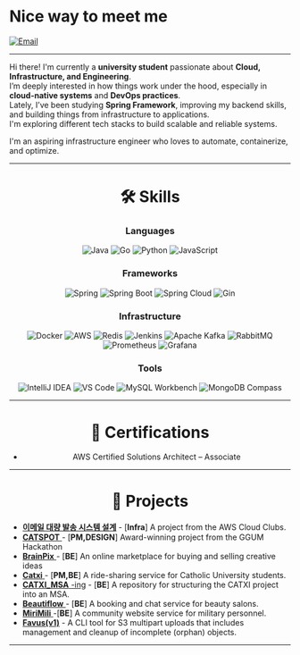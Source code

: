 #  Nice way to meet me
[![Email](https://img.shields.io/badge/ldj9905717@gmail.com-red)](mailto:ldj9905717@gmail.com)

---

Hi there! I'm currently a **university student** passionate about **Cloud, Infrastructure, and Engineering**.  
I’m deeply interested in how things work under the hood, especially in **cloud-native systems** and **DevOps practices**.  
Lately, I’ve been studying **Spring Framework**, improving my backend skills, and building things from infrastructure to applications.  
I'm exploring different tech stacks to build scalable and reliable systems.  

I'm an aspiring infrastructure engineer who loves to automate, containerize, and optimize.  

---

<div align="center">

# 🛠️ Skills

 ### Languages

![Java](https://img.shields.io/badge/Java-007396?logo=java&logoColor=white)
![Go](https://img.shields.io/badge/Go-00ADD8?logo=go&logoColor=white)
![Python](https://img.shields.io/badge/Python-3776AB?logo=python&logoColor=white)
![JavaScript](https://img.shields.io/badge/JavaScript-F7DF1E?logo=javascript&logoColor=black)

### Frameworks

![Spring](https://img.shields.io/badge/Spring-6DB33F?logo=spring&logoColor=white)
![Spring Boot](https://img.shields.io/badge/Spring%20Boot-6DB33F?logo=springboot&logoColor=white)
![Spring Cloud](https://img.shields.io/badge/Spring%20Cloud-6DB33F?logo=spring&logoColor=white)
![Gin](https://img.shields.io/badge/Gin-00A98F?logo=go&logoColor=white)

### Infrastructure

![Docker](https://img.shields.io/badge/Docker-2496ED?logo=docker&logoColor=white)
![AWS](https://img.shields.io/badge/AWS-FF9900?logo=amazonaws&logoColor=white)
![Redis](https://img.shields.io/badge/Redis-DC382D?logo=redis&logoColor=white)
![Jenkins](https://img.shields.io/badge/Jenkins-D24939?logo=jenkins&logoColor=white)
![Apache Kafka](https://img.shields.io/badge/Apache%20Kafka-231F20?logo=apachekafka&logoColor=white)
![RabbitMQ](https://img.shields.io/badge/RabbitMQ-FF6600?logo=rabbitmq&logoColor=white)
![Prometheus](https://img.shields.io/badge/Prometheus-E6522C?logo=prometheus&logoColor=white)
![Grafana](https://img.shields.io/badge/Grafana-F46800?logo=grafana&logoColor=white)

### Tools

![IntelliJ IDEA](https://img.shields.io/badge/IntelliJ%20IDEA-000000?logo=intellijidea&logoColor=white)
![VS Code](https://img.shields.io/badge/VS%20Code-007ACC?logo=visualstudiocode&logoColor=white)
![MySQL Workbench](https://img.shields.io/badge/MySQL%20Workbench-4479A1?logo=mysql&logoColor=white)
![MongoDB Compass](https://img.shields.io/badge/MongoDB%20Compass-47A248?logo=mongodb&logoColor=white)

---
# 🏅 Certifications
  
- AWS Certified Solutions Architect – Associate
---

# 🚀 Projects
</div>

- [**이메일 대량 발송 시스템 설계**](https://github.com/aws-cloud-clubs/ACC-Pillars) - [**Infra**] A project from the AWS Cloud Clubs. 
- [**CATSPOT** ](https://github.com/GGUM-5) - [**PM,DESIGN**] Award-winning project from the GGUM Hackathon
- [**BrainPix** ](https://github.com/BrainPix/BrainPix-Back) - [**BE**] An online marketplace for buying and selling creative ideas
- [**Catxi** ](https://github.com/Team-Catxi/Catxi_BackEnd) - [**PM,BE**] A ride-sharing service for Catholic University students.
- [**CATXI_MSA**  -ing](https://github.com/dongjune8931/CATXI_MSA) - [**BE**] A repository for structuring the CATXI project into an MSA. 
- [**Beautiflow** ](https://github.com/TEAM-BeautiFlow/BeautiFlow_BE) - [**BE**] A booking and chat service for beauty salons.
- [**MiriMili** ](https://github.com/MiriMili/MiriMili-BE) -[**BE**] A community website service for military personnel.
- [**Favus(v1)**](https://github.com/COMA/Favus) - A CLI tool for S3 multipart uploads that includes management and cleanup of incomplete (orphan) objects.


---


